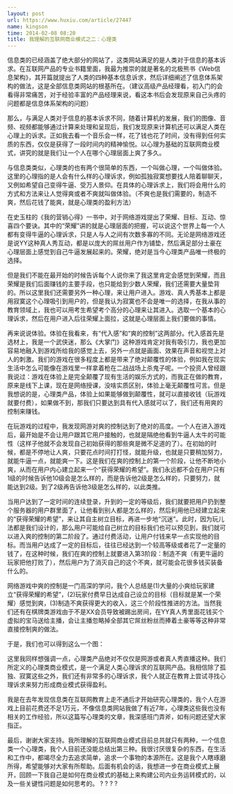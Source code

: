 ```yaml
---
layout: post
url: https://www.huxiu.com/article/27447
name: kingson
time: 2014-02-08 08:20
title: 我理解的互联网商业模式之二：心理类
---
```

信息类的已经涵盖了绝大部分的网站了，这类网站满足的是人类对于信息的基本诉求。在互联网产品的专业书籍里面，我最为推崇的就是著名的北极熊书《Web信息架构》，其开篇就提出了人类的四种基本信息诉求，然后详细阐述了信息体系架构的做法，这是全部信息类网站的根基所在。（建议高级产品经理看，初入门的会看得非常痛苦，对于经验丰富的产品经理来说，看这本书后会发现原来自己头疼的问题都是信息体系架构的问题）

那么，与满足人类对于信息的基本诉求不同，随着计算机的发展，我们的图像、音频、视频都能够通过计算来处理和呈现后，我们发现原来计算机还可以满足人类在心理上的诉求。正如我去看一个音乐会一样，花了钱也花了时间，没有得到任何实质的东西，仅仅是获得了一段时间内的精神愉悦。以心理为基础的互联网商业模式，讲究的就是我们让一个人在哪个心理层面上爽了多久。

与信息类类似，心理类的也有两个很简单的东西，一个叫做心理，一个叫做体验。这里的心理指的是人会有什么样的心理诉求，例如孤独寂寞想要找人陪着聊聊天，又例如希望自己变得牛逼、受万人景仰。在具体的心理诉求上，我们将会用什么的方式和方法来让人觉得爽或者不爽就叫做体验。（不爽也是我们需要的，制造不爽，然后花钱了能爽，就是心理类的盈利方法）

在史玉柱的《我的营销心得》一书中，对于网络游戏提出了荣耀、目标、互动、惊喜四个要诀。其中的“荣耀”讲的就是心理层面的把握，可以说这个世界上每一个人都有变得牛逼的心理诉求，只是人与人之间有次数多寡的不同。无论是网络游戏还是说YY这种真人秀互动，都是以庞大的屌丝用户作为铺垫，然后满足部分土豪在心理层面上感觉到自己牛逼发展起来的。荣耀，绝对是当今心理类产品唯一终极的选择。

但是我们不能在最开始的时候告诉每个人说你来了我这里肯定会感觉到荣耀，而且荣耀是我们后面赚钱的主要手段，也只能给到少数人荣耀，我们还需要大量垫背的。所以这里我们还需要另外一种心理，来让用户进入。游戏、真人秀基本上都是用寂寞这个心理吸引到用户的，但是我认为寂寞也不会是唯一的选择，在我从事的教育领域上，我也可以用考生希望考个高分的心理来让其进入。选取一个基本的心理诉求，然后在用户进入后往荣耀上面拉，这就是心理层面上我们要做的事情。

再来说说体验。体验在我看来，有“代入感”和“爽的控制”这两部分。代入感首先是选材上，我是一个武侠迷，那么《大掌门》这种游戏肯定对我有吸引力，我也更加容易地融入到游戏所给我的感觉上去，另外一点就是画面、效果在声音和视觉上对人的刺激。我们的游戏在很多程度上都是带来了绝对颠覆性的体验，例如我在现实生活中怎么可能像在游戏里一样拿着枪在二战战场上杀鬼子呢。一个投资人曾经跟我说过：游戏在体验上是完全颠覆了现有生活的娱乐方式的，而我正在做的教育，原来是线下上课，现在是网络授课，没啥实质区别，体验上毫无颠覆性可言。但是我想说的是，心理类产品，体验上如果能够做到颠覆性，就可以直接收钱（玩游戏就要付费），如果做不到，那我们只要达到具有代入感就可以了，我们还有用爽的控制来赚钱。

在玩游戏的过程中，我发现网游对爽的控制达到了绝对的高度。一个人在进入游戏后，最开始是不会让用户跟其它用户接触的，也就是隔绝他看到牛逼人太牛的可能性（这样子他就不会发现自己初始获得的那些爽是微不足道的了）。在初始的时候，都是不停地让人爽，只要花点时间打打怪，就能升级，也就是只要稍加努力，就能牛逼一点，就能爽一下。这是我们在爽的控制上的第一个阶段，让他不断地小爽，从而在用户内心建立起来一个“获得荣耀的希望”。我们永远都不会在用户只有1级的时候告诉他10级会是怎么样的，而是告诉他2级是怎么样的，只要努力，就能达到2级。到了2级再告诉他3级是怎么样的，以此类推。

当用户达到了一定时间的连续登录，升到的一定的等级后，我们就要把用户扔到整个服务器的用户群里面了，让他看到别人都是怎么样的，然后利用他已经建立起来的“获得荣耀的希望”，来让其自主树立目标，再进一步地“沉迷”。此时，因为玩儿法都是我们设计的，那么用户可能给自己树立的目标我们也可以预见到，我们就可以进入爽的控制的第二阶段了。通过付费活动，让用户付钱来早一点实现他的目标。而当用户达成了一定的目标后，往往已经达到一个较高等级或者花了一定量的钱了，在这种时候，我们在爽的控制上就要进入第3阶段：制造不爽（有更牛逼的玩家把他打败了），然后用户为了消灭自己的这个不爽，就可能会花很多钱买装备什么的。

网络游戏中爽的控制是一门高深的学问，我个人总结是(1)大量的小爽给玩家建立“获得荣耀的希望”，(2)玩家付费早日达成自己设立的目标（目标就是某一个荣耀）感觉到爽，(3)制造不爽获得更大的收入，这三个阶段性推进的方法。当然我们还有在棋牌类游戏由于不是XX会员导致被踢出房间，在YY真人秀里面花钱买个虚拟的宝马送给主播，会让主播忽略掉全部其它屌丝粉丝而捧着土豪等等这种非常直接控制爽的做法。

于是，我们也可以得到这么一个图：

这里我同样想强调一点，心理类产品绝对不仅仅是网游或者真人秀直播这种。我们所定义的心理类商业模式，是一个满足人类心理诉求的互联网产品。我相信除了孤独、寂寞这些之外，我们还有非常多的心理诉求，我个人就正在教育上尝试寻找心理诉求来努力形成商业模式获得盈利。

我是在去年发现信息类在互联网教育上走不通后才开始研究心理类的，我个人在游戏上目前花费还不足1万元，不像信息类网站我做了有近7年，心理类这些我也没有相关的工作经验，所以这篇写心理类的文章，我深感班门弄斧，如有问题还望大家指正。

最后，谢谢大家支持。我所理解的互联网商业模式目前总共就只有两种，一个信息类一个心理类，我个人目前还没能总结出第三种。我很讨厌很复杂的东西，在生活和工作中，都竭尽全力去追求简单，追求一个事物的本源所在。这是我个人瞎琢磨所得，希望能够对大家有所帮助。后面有机会的话，我想进一步在商业模式上展开，回顾一下我自己是如何在商业模式的基础上来构建公司内业务运转模式的，以及一些关键性问题是如何思考的。 ? ? ? ?

